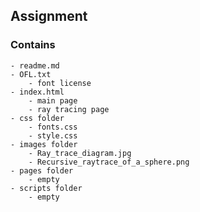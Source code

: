 ## Assignment 

### Contains

    - readme.md
    - OFL.txt
        - font license
    - index.html
        - main page
        - ray tracing page
    - css folder
        - fonts.css
        - style.css
    - images folder
        - Ray_trace_diagram.jpg
        - Recursive_raytrace_of_a_sphere.png
    - pages folder
        - empty
    - scripts folder
        - empty